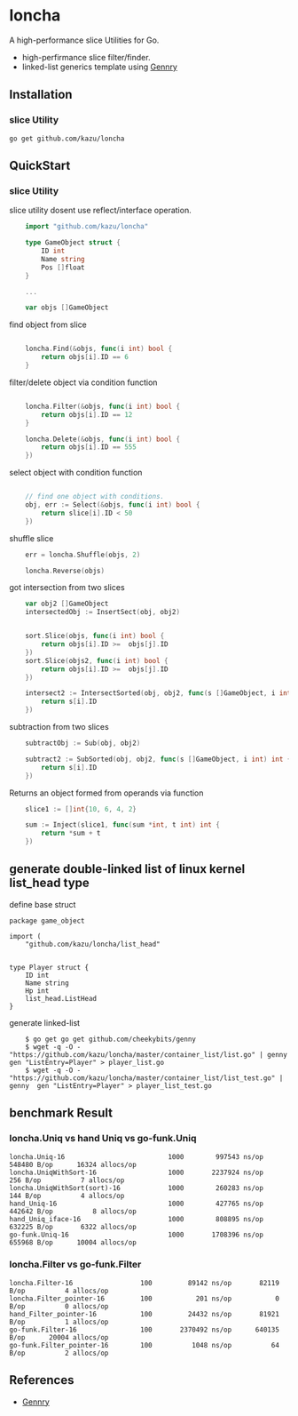 # loncha
A high-performance slice Utilities for Go.
* high-perfirmance slice filter/finder.
* linked-list generics template using [Gennry]

## Installation

### slice Utility 

    go get github.com/kazu/loncha

## QuickStart 

### slice Utility

slice utility dosent use reflect/interface operation.

```go
    import "github.com/kazu/loncha"

    type GameObject struct {
        ID int
        Name string
        Pos []float
    }

    ...

    var objs []GameObject

```

find object from slice

```go

    loncha.Find(&objs, func(i int) bool {
        return objs[i].ID == 6
    } 
```

filter/delete object via condition function

```go

    loncha.Filter(&objs, func(i int) bool {
        return objs[i].ID == 12
    } 

	loncha.Delete(&objs, func(i int) bool {
		return objs[i].ID == 555
	})
```

select object with condition function

```go

    // find one object with conditions.
    obj, err := Select(&objs, func(i int) bool {
		return slice[i].ID < 50
	})
```

shuffle slice 

```go
    err = loncha.Shuffle(objs, 2)

    loncha.Reverse(objs)
```


got intersection from two slices


```go
    var obj2 []GameObject
    intersectedObj := InsertSect(obj, obj2)


    sort.Slice(objs, func(i int) bool {
        return objs[i].ID >=  objs[j].ID 
    })
    sort.Slice(objs2, func(i int) bool {
        return objs[i].ID >=  objs[j].ID 
    })

    intersect2 := IntersectSorted(obj, obj2, func(s []GameObject, i int) int {
        return s[i].ID
    })
```

subtraction from two slices
```go
    subtractObj := Sub(obj, obj2)

    subtract2 := SubSorted(obj, obj2, func(s []GameObject, i int) int {
        return s[i].ID
    })

```

Returns an object formed from operands via function


```go
	slice1 := []int{10, 6, 4, 2}

	sum := Inject(slice1, func(sum *int, t int) int {
		return *sum + t
	})
```


## generate double-linked list of linux kernel list_head type

define base struct

```
package game_object

import (
    "github.com/kazu/loncha/list_head"


type Player struct {
    ID int
    Name string
    Hp int
    list_head.ListHead
}
```

generate linked-list

```console
    $ go get go get github.com/cheekybits/genny
    $ wget -q -O - "https://github.com/kazu/loncha/master/container_list/list.go" | genny  gen "ListEntry=Player" > player_list.go
    $ wget -q -O - "https://github.com/kazu/loncha/master/container_list/list_test.go" | genny  gen "ListEntry=Player" > player_list_test.go
```
## benchmark Result


### loncha.Uniq vs hand Uniq vs go-funk.Uniq
```
loncha.Uniq-16         	    			1000	    997543 ns/op	  548480 B/op	   16324 allocs/op
loncha.UniqWithSort-16 	    			1000	   2237924 ns/op	     256 B/op	       7 allocs/op
loncha.UniqWithSort(sort)-16         	1000	    260283 ns/op	     144 B/op	       4 allocs/op
hand_Uniq-16                          	1000	    427765 ns/op	  442642 B/op	       8 allocs/op
hand_Uniq_iface-16                    	1000	    808895 ns/op	  632225 B/op	    6322 allocs/op
go-funk.Uniq-16                       	1000	   1708396 ns/op	  655968 B/op	   10004 allocs/op
```

### loncha.Filter vs go-funk.Filter

```
loncha.Filter-16         	     100	     89142 ns/op	   82119 B/op	       4 allocs/op
loncha.Filter_pointer-16 	     100	       201 ns/op	       0 B/op	       0 allocs/op
hand_Filter_pointer-16   	     100	     24432 ns/op	   81921 B/op	       1 allocs/op
go-funk.Filter-16        	     100	   2370492 ns/op	  640135 B/op	   20004 allocs/op
go-funk.Filter_pointer-16        100	      1048 ns/op	      64 B/op	       2 allocs/op
```


## References 

- [Gennry]


[Gennry]: https://github.com/cheekybits/genny